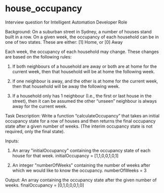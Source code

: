 # house_occupancy

Interview question for Intelligent Automation Developer Role


Background:
On a suburban street in Sydney, a number of houses stand built in a row.
On a given week, the occupancy of each household can be in one of two states. These are either: [1] Home, or [0] Away

Each week, the occupancy of each household may change. These changes are based on the following rules:

1. If both neighbours of a household are away or both are at home for the current week, then that household
will be at home the following week.

2. If one neighbour is away, and the other is at home for the current week, then that household will be away
the following week.

3. If a household only has 1 neighbour (I.e., the first or last house in the street), then it can be assumed the other
“unseen” neighbour is always away for the current week.

Task Description:
Write a function “calculateOccupancy” that takes an initial occupancy state for a row of houses and then returns the
final occupancy state after a given number of weeks. (The interim occupancy state is not required, only the final state).

Inputs:
1. An array "initialOccupancy" containing the occupancy state of each house for that week.
initialOccupancy = [1,1,0,0,1,0,1]

2. An integer "numberOfWeeks" containing the number of weeks after which we would like to know the occupancy.
numberOfWeeks = 3

Output:
An array containing the occupancy state after the given number of weeks.
finalOccupancy = [0,1,0,0,0,1,0]
